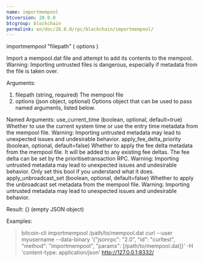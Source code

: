 ```yaml
---
name: importmempool
btcversion: 28.0.0
btcgroup: blockchain
permalink: en/doc/28.0.0/rpc/blockchain/importmempool/
---
```


importmempool "filepath" ( options )

Import a mempool.dat file and attempt to add its contents to the mempool.
Warning: Importing untrusted files is dangerous, especially if metadata from the file is taken over.

Arguments:
1. filepath    (string, required) The mempool file
2. options     (json object, optional) Options object that can be used to pass named arguments, listed below.

Named Arguments:
use_current_time            (boolean, optional, default=true) Whether to use the current system time or use the entry time metadata from the mempool file.
                            Warning: Importing untrusted metadata may lead to unexpected issues and undesirable behavior.
apply_fee_delta_priority    (boolean, optional, default=false) Whether to apply the fee delta metadata from the mempool file.
                            It will be added to any existing fee deltas.
                            The fee delta can be set by the prioritisetransaction RPC.
                            Warning: Importing untrusted metadata may lead to unexpected issues and undesirable behavior.
                            Only set this bool if you understand what it does.
apply_unbroadcast_set       (boolean, optional, default=false) Whether to apply the unbroadcast set metadata from the mempool file.
                            Warning: Importing untrusted metadata may lead to unexpected issues and undesirable behavior.

Result:
{}    (empty JSON object)

Examples:
> bitcoin-cli importmempool /path/to/mempool.dat
> curl --user myusername --data-binary '{"jsonrpc": "2.0", "id": "curltest", "method": "importmempool", "params": [/path/to/mempool.dat]}' -H 'content-type: application/json' http://127.0.0.1:8332/


